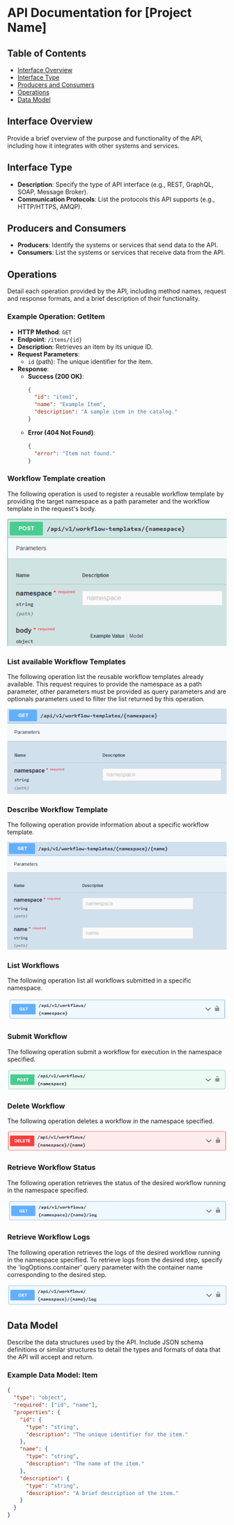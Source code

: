 # API Documentation for [Project Name]

## Table of Contents
- [Interface Overview](#interface-overview)
- [Interface Type](#interface-type)
- [Producers and Consumers](#producers-and-consumers)
- [Operations](#operations)
- [Data Model](#data-model)

## Interface Overview
Provide a brief overview of the purpose and functionality of the API, including how it integrates with other systems and services.

## Interface Type
- **Description**: Specify the type of API interface (e.g., REST, GraphQL, SOAP, Message Broker).
- **Communication Protocols**: List the protocols this API supports (e.g., HTTP/HTTPS, AMQP).

## Producers and Consumers
- **Producers**: Identify the systems or services that send data to the API.
- **Consumers**: List the systems or services that receive data from the API.

## Operations
Detail each operation provided by the API, including method names, request and response formats, and a brief description of their functionality.

### Example Operation: GetItem
- **HTTP Method**: `GET`
- **Endpoint**: `/items/{id}`
- **Description**: Retrieves an item by its unique ID.
- **Request Parameters**:
    - `id` (path): The unique identifier for the item.
- **Response**:
    - **Success (200 OK)**:
      ```json
      {
        "id": "item1",
        "name": "Example Item",
        "description": "A sample item in the catalog."
      }
      ```
    - **Error (404 Not Found)**:
      ```json
      {
        "error": "Item not found."
      }
      ```
### Workflow Template creation 
The following operation is used to register a reusable workflow template by providing the target namespace as a path parameter and the workflow template in the request's body.

![img.png](api_design_resources/create-template.png)

### List available Workflow Templates
The following operation list the reusable workflow templates already available. This request requires to provide the namespace as a path parameter, other parameters must be provided as query parameters and are optionals parameters used to filter the list returned by this operation.

![img.png](api_design_resources/list-templates.png)

### Describe Workflow Template
The following operation provide information about a specific workflow template.

![img.png](api_design_resources/describe-workflow-tempalte.png)

### List Workflows
The following operation list all workflows submitted in a specific namespace.

![img.png](api_design_resources/list-workflows.png)

### Submit Workflow
The following operation submit a workflow for execution in the namespace specified.

![img.png](api_design_resources/submit-workflow.png)

### Delete Workflow
The following operation deletes a workflow in the namespace specified.

![img.png](api_design_resources/delete-workflow.png)

### Retrieve Workflow Status
The following operation retrieves the status of the desired workflow running in the namespace specified.

![img.png](api_design_resources/workflow-status.png)

### Retrieve Workflow Logs
The following operation retrieves the logs of the desired workflow running in the namespace specified. To retrieve logs from the desired step, specify the 'logOptions.container' query parameter with the container name corresponding to the desired step.

![img.png](api_design_resources/workflow-logs.png)


## Data Model
Describe the data structures used by the API. Include JSON schema definitions or similar structures to detail the types and formats of data that the API will accept and return.

### Example Data Model: Item
```json
{
  "type": "object",
  "required": ["id", "name"],
  "properties": {
    "id": {
      "type": "string",
      "description": "The unique identifier for the item."
    },
    "name": {
      "type": "string",
      "description": "The name of the item."
    },
    "description": {
      "type": "string",
      "description": "A brief description of the item."
    }
  }
}
